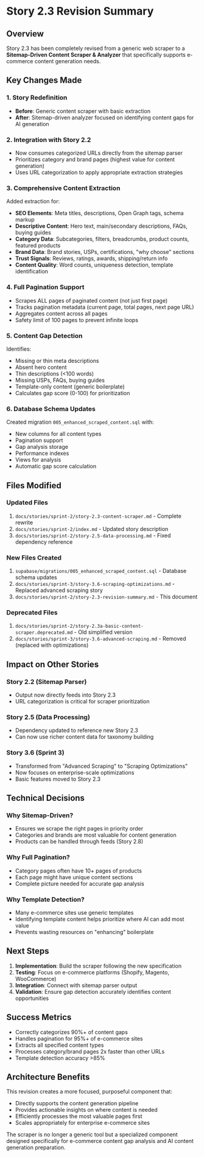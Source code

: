 # Story 2.3 Revision Summary

## Overview

Story 2.3 has been completely revised from a generic web scraper to a **Sitemap-Driven Content Scraper & Analyzer** that specifically supports e-commerce content generation needs.

## Key Changes Made

### 1. Story Redefinition
- **Before**: Generic content scraper with basic extraction
- **After**: Sitemap-driven analyzer focused on identifying content gaps for AI generation

### 2. Integration with Story 2.2
- Now consumes categorized URLs directly from the sitemap parser
- Prioritizes category and brand pages (highest value for content generation)
- Uses URL categorization to apply appropriate extraction strategies

### 3. Comprehensive Content Extraction
Added extraction for:
- **SEO Elements**: Meta titles, descriptions, Open Graph tags, schema markup
- **Descriptive Content**: Hero text, main/secondary descriptions, FAQs, buying guides
- **Category Data**: Subcategories, filters, breadcrumbs, product counts, featured products
- **Brand Data**: Brand stories, USPs, certifications, "why choose" sections
- **Trust Signals**: Reviews, ratings, awards, shipping/return info
- **Content Quality**: Word counts, uniqueness detection, template identification

### 4. Full Pagination Support
- Scrapes ALL pages of paginated content (not just first page)
- Tracks pagination metadata (current page, total pages, next page URL)
- Aggregates content across all pages
- Safety limit of 100 pages to prevent infinite loops

### 5. Content Gap Detection
Identifies:
- Missing or thin meta descriptions
- Absent hero content
- Thin descriptions (<100 words)
- Missing USPs, FAQs, buying guides
- Template-only content (generic boilerplate)
- Calculates gap score (0-100) for prioritization

### 6. Database Schema Updates
Created migration `005_enhanced_scraped_content.sql` with:
- New columns for all content types
- Pagination support
- Gap analysis storage
- Performance indexes
- Views for analysis
- Automatic gap score calculation

## Files Modified

### Updated Files
1. `docs/stories/sprint-2/story-2.3-content-scraper.md` - Complete rewrite
2. `docs/stories/sprint-2/index.md` - Updated story description
3. `docs/stories/sprint-2/story-2.5-data-processing.md` - Fixed dependency reference

### New Files Created
1. `supabase/migrations/005_enhanced_scraped_content.sql` - Database schema updates
2. `docs/stories/sprint-3/story-3.6-scraping-optimizations.md` - Replaced advanced scraping story
3. `docs/stories/sprint-2/story-2.3-revision-summary.md` - This document

### Deprecated Files
1. `docs/stories/sprint-2/story-2.3a-basic-content-scraper.deprecated.md` - Old simplified version
2. `docs/stories/sprint-3/story-3.6-advanced-scraping.md` - Removed (replaced with optimizations)

## Impact on Other Stories

### Story 2.2 (Sitemap Parser)
- Output now directly feeds into Story 2.3
- URL categorization is critical for scraper prioritization

### Story 2.5 (Data Processing)
- Dependency updated to reference new Story 2.3
- Can now use richer content data for taxonomy building

### Story 3.6 (Sprint 3)
- Transformed from "Advanced Scraping" to "Scraping Optimizations"
- Now focuses on enterprise-scale optimizations
- Basic features moved to Story 2.3

## Technical Decisions

### Why Sitemap-Driven?
- Ensures we scrape the right pages in priority order
- Categories and brands are most valuable for content generation
- Products can be handled through feeds (Story 2.8)

### Why Full Pagination?
- Category pages often have 10+ pages of products
- Each page might have unique content sections
- Complete picture needed for accurate gap analysis

### Why Template Detection?
- Many e-commerce sites use generic templates
- Identifying template content helps prioritize where AI can add most value
- Prevents wasting resources on "enhancing" boilerplate

## Next Steps

1. **Implementation**: Build the scraper following the new specification
2. **Testing**: Focus on e-commerce platforms (Shopify, Magento, WooCommerce)
3. **Integration**: Connect with sitemap parser output
4. **Validation**: Ensure gap detection accurately identifies content opportunities

## Success Metrics

- Correctly categorizes 90%+ of content gaps
- Handles pagination for 95%+ of e-commerce sites
- Extracts all specified content types
- Processes category/brand pages 2x faster than other URLs
- Template detection accuracy >85%

## Architecture Benefits

This revision creates a more focused, purposeful component that:
- Directly supports the content generation pipeline
- Provides actionable insights on where content is needed
- Efficiently processes the most valuable pages first
- Scales appropriately for enterprise e-commerce sites

The scraper is no longer a generic tool but a specialized component designed specifically for e-commerce content gap analysis and AI content generation preparation.